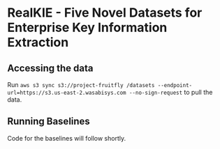 # RealKIE - Five Novel Datasets for Enterprise Key Information Extraction

## Accessing the data

Run `aws s3 sync s3://project-fruitfly /datasets --endpoint-url=https://s3.us-east-2.wasabisys.com --no-sign-request` to pull the data.


## Running Baselines

Code for the baselines will follow shortly.